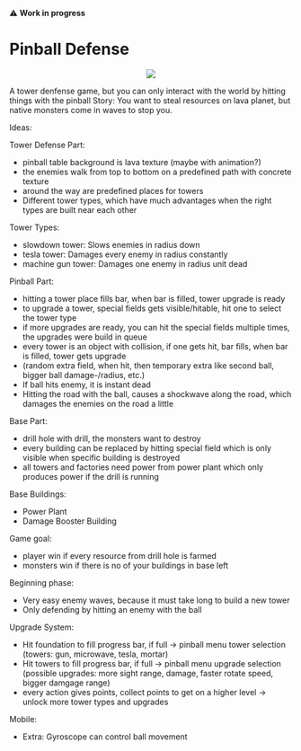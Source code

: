 :warning: **Work in progress**

# Pinball Defense

<p align="center">
  <img src="assets/demo-animation.gif"/>
</p>

A tower denfense game, but you can only interact with the world by hitting things with the pinball
Story: You want to steal resources on lava planet, but native monsters come in waves to stop you.

Ideas:

Tower Defense Part:

- pinball table background is lava texture (maybe with animation?)
- the enemies walk from top to bottom on a predefined path with concrete texture
- around the way are predefined places for towers
- Different tower types, which have much advantages when the right types are built near each other

Tower Types:

- slowdown tower: Slows enemies in radius down
- tesla tower: Damages every enemy in radius constantly
- machine gun tower: Damages one enemy in radius unit dead

Pinball Part:

- hitting a tower place fills bar, when bar is filled, tower upgrade is ready
- to upgrade a tower, special fields gets visible/hitable, hit one to select the tower type
- if more upgrades are ready, you can hit the special fields multiple times, the upgrades were build in queue
- every tower is an object with collision, if one gets hit, bar fills, when bar is filled, tower gets upgrade
- (random extra field, when hit, then temporary extra like second ball, bigger ball damage-/radius, etc.)
- If ball hits enemy, it is instant dead
- Hitting the road with the ball, causes a shockwave along the road, which damages the enemies on the road a little

Base Part:

- drill hole with drill, the monsters want to destroy
- every building can be replaced by hitting special field which is only visible when specific building is destroyed
- all towers and factories need power from power plant which only produces power if the drill is running

Base Buildings:

- Power Plant
- Damage Booster Building

Game goal:

- player win if every resource from drill hole is farmed
- monsters win if there is no of your buildings in base left

Beginning phase:

- Very easy enemy waves, because it must take long to build a new tower
- Only defending by hitting an enemy with the ball

Upgrade System:

- Hit foundation to fill progress bar, if full -> pinball menu tower selection (towers: gun, microwave, tesla, mortar)
- Hit towers to fill progress bar, if full -> pinball menu upgrade selection (possible upgrades: more sight range, damage, faster rotate speed, bigger damgage range)
- every action gives points, collect points to get on a higher level -> unlock more tower types and upgrades

Mobile:

- Extra: Gyroscope can control ball movement
